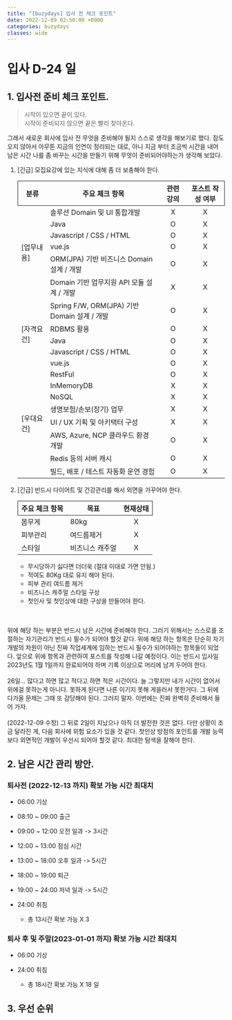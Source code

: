 ```yaml
---
title: "[buzydays] 입사 전 체크 포인트"
date: 2022-12-09 02:50:00 +0900
categories: buzydays
classes: wide
---
```

# 입사 D-24 일

## 1. 입사전 준비 체크 포인트.

> 시작이 있으면 끝이 있다.  
시작이 준비되지 않으면 끝은 빨리 찾아온다.

그래서 새로운 회사에 입사 전 무엇을 준비해야 될지 스스로 생각을 해보기로 했다. 잠도 오지 않아서 아무튼 지금의 인연이 정리되는 대로, 아니 지금 부터 조금씩 시간을 내어 남은 시간 나를 좀 바꾸는 시간을 만들기 위해 무엇이 준비되어야하는가 생각해 보았다. 

1. [긴급] 모집요강에 있는 지식에 대해 좀 더 보충해야 한다.

    <table style="border-collapse:collapse;">
        <tr style="border:1px solid;">
            <th>분류</th>
            <th>주요 체크 항목</th>
            <th>관련 강의</th>
            <th>포스트 작성 여부</th>
        </tr>
        <tr>
            <td rowspan="6">[업무내용]</td>
            <td>솔루션 Domain 및 UI 통합개발</td>
            <td align="center">X</td>
            <td align="center">X</td>
        </tr>
        <tr>
            <td>Java</td>
            <td align="center">O</td>
            <td align="center">X</td>
        </tr>
        <tr>
            <td>Javascript / CSS / HTML</td>
            <td align="center">O</td>
            <td align="center">X</td>
        </tr>
        <tr>
            <td>vue.js</td>
            <td align="center">O</td>
            <td align="center">X</td>
        </tr>
        <tr>
            <td>ORM(JPA) 기반 비즈니스 Domain 설계 / 개발</td>
            <td align="center">O</td>
            <td align="center">X</td>
        </tr>
        <tr>
            <td>Domain 기반 업무지원 API 모듈 설계 / 개발</td>
            <td align="center">X</td>
            <td align="center">X</td>
        </tr>
        <tr>
            <td rowspan="5">[자격요건]</td>
            <td>Spring F/W, ORM(JPA) 기반 Domain 설계 / 개발</td>
            <td align="center">O</td>
            <td align="center">X</td>
        </tr>
        <tr>
            <td>RDBMS 활용</td>
            <td align="center">O</td>
            <td align="center">X</td>
        </tr>
        <tr>
            <td>Java</td>
            <td align="center">O</td>
            <td align="center">X</td>
        </tr>
        <tr>
            <td>Javascript / CSS / HTML</td>
            <td align="center">O</td>
            <td align="center">X</td>
        </tr>
        <tr>
            <td>vue.js</td>
            <td align="center">O</td>
            <td align="center">X</td>
        </tr>
        <tr>
            <td rowspan="8">[우대요건]</td>
            <td>RestFul</td>
            <td align="center">O</td>
            <td align="center">X</td>
        </tr>
        <tr>
            <td>InMemoryDB</td>
            <td align="center">X</td>
            <td align="center">X</td>
        </tr>
        <tr>
            <td>NoSQL</td>
            <td align="center">X</td>
            <td align="center">X</td>
        </tr>
        <tr>
            <td>생명보험/손보(장기) 업무</td>
            <td align="center">X</td>
            <td align="center">X</td>
        </tr>
        <tr>
            <td>UI / UX 기획 및 아키택터 구성</td>
            <td align="center">X</td>
            <td align="center">X</td>
        </tr>    
        <tr>
            <td>AWS, Azure, NCP 클라우드 환경 개발</td>
            <td align="center">O</td>
            <td align="center">X</td>
        </tr>       
        <tr>
            <td>Redis 등의 서버 캐시</td>
            <td align="center">O</td>
            <td align="center">X</td>
        </tr>    
        <tr>
            <td>빌드, 배포 / 테스트 자동화 운연 경험</td>
            <td align="center">O</td>
            <td align="center">X</td>
        </tr>    
    </table>

2. [긴급] 반드시 다이어트 및 건강관리를 해서 외면을 가꾸어야 한다.

    <table style="border-collapse:collapse;">
        <tr style="border:1px solid;">
            <th>주요 체크 항목</th>
            <th>목표</th>
            <th>현재상태</th>
        </tr>
        <tr>
            <td>몸무게</td>
            <td>80kg</td>
            <td align="center">X</td>
        </tr> 
        <tr>
            <td>피부관리</td>
            <td>여드름제거</td>
            <td align="center">X</td>
        </tr>     
        <tr>
            <td>스타일</td>
            <td>비즈니스 캐주얼</td>
            <td align="center">X</td>
        </tr>      
    </table>

    - 무시당하기 싫다면 더더욱 (절대 이대로 가면 안됨.)
    - 적여도 80Kg 대로 유지 해야 된다.
    - 피부 관리 여드름 제거
    - 비즈니스 캐주얼 스타일 구상
    - 첫인사 및 첫인상에 대한 구상을 만들어야 한다.

<br/><br/>
위에 해당 하는 부분은 반드시 남은 시간에 준비해야 한다. 그러기 위해서는 스스로를 조절하는 자기관리가 반드시 필수가 되어야 할것 같다. 위에 해당 하는 항목은 단순히 자기개발의 차원이 아닌 진짜 직업세계에 임하는 반드시 필수가 되어야하는 항목들이 되었다. 앞으로 위에 항목과 관련하여 포스트를 작성해 나갈 예정이다. 이는 반드시 입사일 2023년도 1월 1일까지 완료되어야 하며 기록 이상으로 머리에 남겨 두어야 한다.
<br/><br/>
26일... 많다고 하면 많고 적다고 하면 적은 시간이다. 늘 그렇지만 내가 시간이 없어서 위에걸 못하는게 아니다. 못하게 된다면 나른 이기지 못해 게을러서 못한거다. 그 뒤에 다가올 문제는 그때 또 감당해야 된다. 그러지 말자. 이번에는 진짜 완벽히 준비해서 들어 가자.
<br/><br/>
(2022-12-09 수정) 그 뒤로 2일이 지났으나 아직 더 발전한 것은 없다. 다만 상황이 조금 달라진 게, 다음 회사에 위험 요소가 있을 것 같다. 첫인상 방점의 포인트를 개발 능력 보다 외면적인 개발이 우선시 되어야 할것 같다. 최대한 탐색을 잘해야 한다.

## 2. 남은 시간 관리 방안.
### 퇴사전 (2022-12-13 까지) 확보 가능 시간 최대치

- 06:00 기상
- 08:10 ~ 09:00 출근
- 09:00 ~ 12:00 오전 일과 -> 3시간
- 12:00 ~ 13:00 점심 시간
- 13:00 ~ 18:00 오후 일과 -> 5시간
- 18:00 ~ 19:00 퇴근
- 19:00 ~ 24:00 저녁 일과 -> 5시간
- 24:00 취침

    - 총 13시간 확보 가능 X 3

### 퇴사 후 및 주말(2023-01-01 까지) 확보 가능 시간 최대치

- 06:00 기상
- 24:00 취침

    -   총 18시간 확보 가능 X 18 일

## 3. 우선 순위

